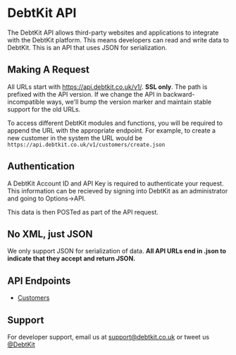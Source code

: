DebtKit API
=======

The DebtKit API allows third-party websites and applications to integrate with the DebtKit platform. This means developers can read and write data to DebtKit. This is an API that uses JSON for serialization.

## Making A Request ##

All URLs start with https://api.debtkit.co.uk/v1/. **SSL only**. The path is prefixed with the API version. If we change the API in backward-incompatible ways, we'll bump the version marker and maintain stable support for the old URLs.

To access different DebtKit modules and functions, you will be required to append the URL with the appropriate endpoint. For example, to create a new customer in the system the URL would be `https://api.debtkit.co.uk/v1/customers/create.json`

## Authentication ##

A DebtKit Account ID and API Key is required to authenticate your request. This information can be recieved by signing into DebtKit as an administrator and going to Options->API. 

This data is then POSTed as part of the API request.

## No XML, just JSON ##

We only support JSON for serialization of data. **All API URLs end in .json to indicate that they accept and return JSON.**

## API Endpoints ##

* [Customers](https://github.com/zeavouk/DebtKit-API/tree/master/customers)

## Support ##

For developer support, email us at [support@debtkit.co.uk](support@debtkit.co.uk) or tweet us [@DebtKit](https://twitter.com/DebtKit)
